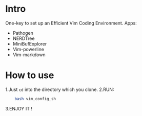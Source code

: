 # Intro

One-key to set up an Efficient Vim Coding Environment.
Apps:
- Pathogen
- NERDTree
- MiniBufExplorer
- Vim-powerline
- Vim-markdown

# How to use

1.Just `cd` into the directory which you clone.
2.RUN:
```BASH
    bash vim_config_sh
```
3.ENJOY IT !
